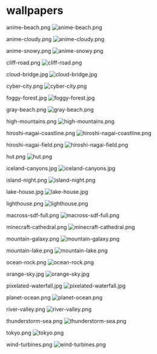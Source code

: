 # wallpapers

anime-beach.png
![anime-beach.png](./walls/anime-beach.png)

anime-cloudy.png
![anime-cloudy.png](./walls/anime-cloudy.png)

anime-snowy.png
![anime-snowy.png](./walls/anime-snowy.png)

cliff-road.png
![cliff-road.png](./walls/cliff-road.png)

cloud-bridge.jpg
![cloud-bridge.jpg](./walls/cloud-bridge.jpg)

cyber-city.png
![cyber-city.png](./walls/cyber-city.png)

foggy-forest.jpg
![foggy-forest.jpg](./walls/foggy-forest.jpg)

gray-beach.png
![gray-beach.png](./walls/gray-beach.png)

high-mountains.png
![high-mountains.png](./walls/high-mountains.png)

hiroshi-nagai-coastline.png
![hiroshi-nagai-coastline.png](./walls/hiroshi-nagai-coastline.png)

hiroshi-nagai-field.png
![hiroshi-nagai-field.png](./walls/hiroshi-nagai-field.png)

hut.png
![hut.png](./walls/hut.png)

iceland-canyons.jpg
![iceland-canyons.jpg](./walls/iceland-canyons.jpg)

island-night.png
![island-night.png](./walls/island-night.png)

lake-house.jpg
![lake-house.jpg](./walls/lake-house.jpg)

lighthouse.png
![lighthouse.png](./walls/lighthouse.png)

macross-sdf-full.png
![macross-sdf-full.png](./walls/macross-sdf-full.png)

minecraft-cathedral.png
![minecraft-cathedral.png](./walls/minecraft-cathedral.png)

mountain-galaxy.png
![mountain-galaxy.png](./walls/mountain-galaxy.png)

mountain-lake.png
![mountain-lake.png](./walls/mountain-lake.png)

ocean-rock.png
![ocean-rock.png](./walls/ocean-rock.png)

orange-sky.jpg
![orange-sky.jpg](./walls/orange-sky.jpg)

pixelated-waterfall.jpg
![pixelated-waterfall.jpg](./walls/pixelated-waterfall.jpg)

planet-ocean.png
![planet-ocean.png](./walls/planet-ocean.png)

river-valley.png
![river-valley.png](./walls/river-valley.png)

thunderstorm-sea.png
![thunderstorm-sea.png](./walls/thunderstorm-sea.png)

tokyo.png
![tokyo.png](./walls/tokyo.png)

wind-turbines.png
![wind-turbines.png](./walls/wind-turbines.png)

